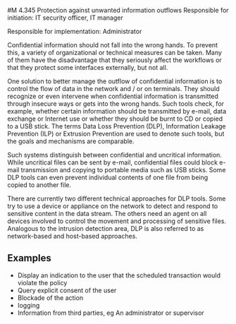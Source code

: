 #M 4.345 Protection against unwanted information outflows
Responsible for initiation: IT security officer, IT manager

Responsible for implementation: Administrator

Confidential information should not fall into the wrong hands. To prevent this, a variety of organizational or technical measures can be taken. Many of them have the disadvantage that they seriously affect the workflows or that they protect some interfaces externally, but not all.

One solution to better manage the outflow of confidential information is to control the flow of data in the network and / or on terminals. They should recognize or even intervene when confidential information is transmitted through insecure ways or gets into the wrong hands. Such tools check, for example, whether certain information should be transmitted by e-mail, data exchange or Internet use or whether they should be burnt to CD or copied to a USB stick. The terms Data Loss Prevention (DLP), Information Leakage Prevention (ILP) or Extrusion Prevention are used to denote such tools, but the goals and mechanisms are comparable.

Such systems distinguish between confidential and uncritical information. While uncritical files can be sent by e-mail, confidential files could block e-mail transmission and copying to portable media such as USB sticks. Some DLP tools can even prevent individual contents of one file from being copied to another file.

There are currently two different technical approaches for DLP tools. Some try to use a device or appliance on the network to detect and respond to sensitive content in the data stream. The others need an agent on all devices involved to control the movement and processing of sensitive files. Analogous to the intrusion detection area, DLP is also referred to as network-based and host-based approaches.



## Examples 
* Display an indication to the user that the scheduled transaction would violate the policy
* Query explicit consent of the user
* Blockade of the action
* logging
* Information from third parties, eg An administrator or supervisor




